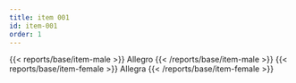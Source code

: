 ```yaml
---
title: item 001
id: item-001
order: 1
---
```

{{< reports/base/item-male >}}
  Allegro
{{< /reports/base/item-male >}}
{{< reports/base/item-female >}}
  Allegra
{{< /reports/base/item-female >}}